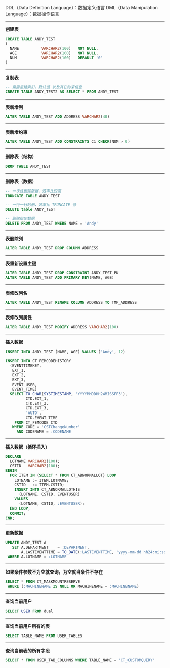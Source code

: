 
DDL（Data Definition Language）：数据定义语言
DML（Data Manipulation Language）：数据操作语言

---

**创建表**

``` sql
CREATE TABLE ANDY_TEST
(
  NAME          VARCHAR2(100)   NOT NULL,
  AGE           VARCHAR2(100)   NOT NULL,
  NUM           VARCHAR2(100)   DEFAULT '0'         
)
```

------------


**复制表**

``` sql
-- 需要重建索引，默认值 以及其它约束信息
CREATE TABLE ANDY_TEST2 AS SELECT * FROM ANDY_TEST
```

------------


**表新增列**

```sql
ALTER TABLE ANDY_TEST ADD ADDRESS VARCHAR2(40)
```

------------


**表新增约束**

```sql
ALTER TABLE ANDY_TEST ADD CONSTRAINTS C1 CHECK(NUM > 0)
```

------------


**删除表（结构）**

```sql
DROP TABLE ANDY_TEST
```

------------


**删除表（数据）**

```sql
-- 一次性删除数据，效率比较高
TRUNCATE TABLE ANDY_TEST

-- 一行一行的删，效率比 TRUNCATE 低
DELETE table ANDY_TEST

-- 删除指定数据
DELETE FROM ANDY_TEST WHERE NAME = 'Andy'
```

------------


**表删除列**

```sql
ALTER TABLE ANDY_TEST DROP COLUMN ADDRESS
```

------------


**表重新设置主键**

```sql
ALTER TABLE ANDY_TEST DROP CONSTRAINT ANDY_TEST_PK 
ALTER TABLE ANDY_TEST ADD PRIMARY KEY(NAME, AGE)
```

------------


**表修改列名**

```sql
ALTER TABLE ANDY_TEST RENAME COLUMN ADDRESS TO TMP_ADDRESS
```

------------


**表修改列属性**

```sql
ALTER TABLE ANDY_TEST MODIFY ADDRESS VARCHAR2(100)
```

------------


**插入数据**

```sql
INSERT INTO ANDY_TEST (NAME, AGE) VALUES ('Andy', 12)
```
```sql
INSERT INTO CT_FEMCODEHISTORY
  (EVENTTIMEKEY,
   EXT_1,
   EXT_2,
   EXT_3,
   EVENT_USER,
   EVENT_TIME)
  SELECT TO_CHAR(SYSTIMESTAMP, 'YYYYMMDDHH24MISSFF3'),
         CTD.EXT_1,
         CTD.EXT_2,
         CTD.EXT_3,
         'AUTO',
         CTD.EVENT_TIME
    FROM CT_FEMCODE CTD
   WHERE CODE = 'CSTChangeNumber'
     AND CODENAME = :CODENAME
```

------------


**插入数据（循环插入）**

```sql
DECLARE
  LOTNAME VARCHAR2(100);
  CSTID   VARCHAR2(100);
BEGIN
  FOR ITEM IN (SELECT * FROM CT_ABNORMALLOT) LOOP
    LOTNAME := ITEM.LOTNAME;
    CSTID   := ITEM.CSTID;
    INSERT INTO CT_ABNORMALLOTHIS
      (LOTNAME, CSTID, EVENTUSER)
    VALUES
      (LOTNAME, CSTID, :EVENTUSER);
  END LOOP;
  COMMIT;
END;
```

------------


**更新数据**

```sql
UPDATE ANDY_TEST A
   SET A.DEPARTMENT    = :DEPARTMENT,
       A.LASTEVENTTIME = TO_DATE(:LASTEVENTTIME, 'yyyy-mm-dd hh24:mi:ss')
 WHERE A.LOTNAME = :LOTNAME
```

------------


**如果条件参数不为空就查询，为空就当条件不存在**

```sql
SELECT * FROM CT_MASKMOUNTRESERVE
 WHERE (:MACHINENAME IS NULL OR MACHINENAME = :MACHINENAME)
```

------------


**查询当前用户**

```sql
SELECT USER FROM dual
```

------------


**查询当前用户所有的表**

```sql
SELECT TABLE_NAME FROM USER_TABLES
```

------------


**查询当前表的所有字段**

```sql
SELECT * FROM USER_TAB_COLUMNS WHERE TABLE_NAME = 'CT_CUSTOMQUERY'
```